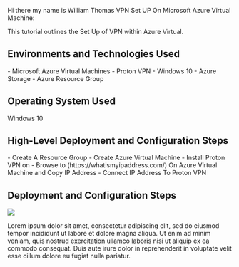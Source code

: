 Hi there my name is William Thomas
<h> VPN Set UP On Microsoft Azure Virtual Machine: </h2>

This tutorial outlines the Set Up of VPN within Azure Virtual.<br />

<h2>Environments and Technologies Used</h2>
- Microsoft Azure Virtual Machines
- Proton VPN 
- Windows 10
- Azure Storage 
- Azure Resource Group

<h2> Operating System Used</h2>
Windows 10
<h2>High-Level Deployment and Configuration Steps</h2>
- Create A Resource Group
- Create Azure Virtual Machine 
- Install Proton VPN on 
- Browse to (https://whatismyipaddress.com/) On Azure Virtual Machine and Copy IP Address 
- Connect IP Address To Proton VPN

<h2>Deployment and Configuration Steps</h2>

<p>
<img src= "https://imgur.com/tIL0E79 Disk Sanitization Steps"/>
</p>
<p>
Lorem ipsum dolor sit amet, consectetur adipiscing elit, sed do eiusmod tempor incididunt ut labore et dolore magna aliqua. Ut enim ad minim veniam, quis nostrud exercitation ullamco laboris nisi ut aliquip ex ea commodo consequat. Duis aute irure dolor in reprehenderit in voluptate velit esse cillum dolore eu fugiat nulla pariatur.
</p>
<br />

